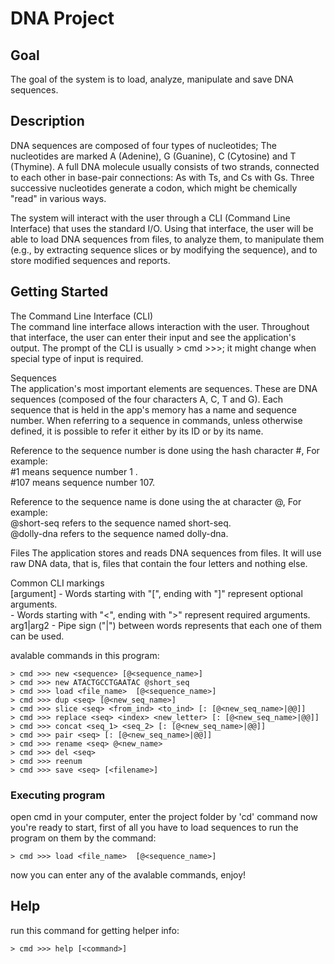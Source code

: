 # DNA Project

## Goal

The goal of the system is to load, analyze, manipulate and save DNA sequences.

## Description

DNA sequences are composed of four types of nucleotides; 
The nucleotides are marked A (Adenine), G (Guanine), C (Cytosine) and T (Thymine).
A full DNA molecule usually consists of two strands, connected to each other in base-pair connections: As with Ts, and Cs with Gs. 
Three successive nucleotides generate a codon, which might be chemically "read" in various ways.

The system will interact with the user through a CLI (Command Line Interface) that uses the standard I/O. Using that interface, the user will be able to load DNA sequences from files, to analyze them, to manipulate them (e.g., by extracting sequence slices or by modifying the sequence), and to store modified sequences and reports.

## Getting Started

The Command Line Interface (CLI)<br />
The command line interface allows interaction with the user. Throughout that interface, the user can enter their input and see the application's output. The prompt of the CLI is usually > cmd >>>; it might change when special type of input is required.

Sequences<br />
The application's most important elements are sequences. These are DNA sequences (composed of the four characters A, C, T and G). Each sequence that is held in the app's memory has a name and sequence number. When referring to a sequence in commands, unless otherwise defined, it is possible to refer it either by its ID or by its name.

Reference to the sequence number is done using the hash character #,
For example:<br />
#1 means sequence number 1 .<br />
#107 means sequence number 107.

Reference to the sequence name is done using the at character @,
For example:<br />
@short-seq refers to the sequence named short-seq.<br />
@dolly-dna refers to the sequence named dolly-dna.

Files
The application stores and reads DNA sequences from files. It will use raw DNA data, that is, files that contain the four letters and nothing else.

Common CLI markings<br />
[argument] - Words starting with "[", ending with "]" represent optional arguments.<br />
<argument> - Words starting with "<", ending with ">" represent required arguments.<br />
arg1|arg2 - Pipe sign ("|") between words represents that each one of them can be used.

avalable commands in this program:
```
> cmd >>> new <sequence> [@<sequence_name>]
> cmd >>> new ATACTGCCTGAATAC @short_seq
> cmd >>> load <file_name>  [@<sequence_name>]
> cmd >>> dup <seq> [@<new_seq_name>]
> cmd >>> slice <seq> <from_ind> <to_ind> [: [@<new_seq_name>|@@]]
> cmd >>> replace <seq> <index> <new_letter> [: [@<new_seq_name>|@@]]
> cmd >>> concat <seq_1> <seq_2> [: [@<new_seq_name>|@@]]
> cmd >>> pair <seq> [: [@<new_seq_name>|@@]]
> cmd >>> rename <seq> @<new_name>
> cmd >>> del <seq>
> cmd >>> reenum
> cmd >>> save <seq> [<filename>]
```

### Executing program

open cmd in your computer, enter the project folder by 'cd' command
now you're ready to start,
first of all you have to load sequences to run the program on them by the command:
```
> cmd >>> load <file_name>  [@<sequence_name>]
```
now you can enter any of the avalable commands,
enjoy!

## Help

run this command  for getting helper info:
```
> cmd >>> help [<command>]
```

